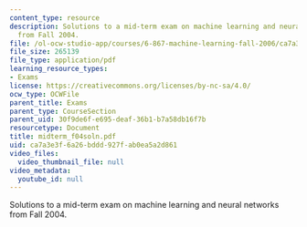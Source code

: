 ```yaml
---
content_type: resource
description: Solutions to a mid-term exam on machine learning and neural networks
  from Fall 2004.
file: /ol-ocw-studio-app/courses/6-867-machine-learning-fall-2006/ca7a3e3f6a26bddd927fab0ea5a2d861_midterm_f04soln.pdf
file_size: 265139
file_type: application/pdf
learning_resource_types:
- Exams
license: https://creativecommons.org/licenses/by-nc-sa/4.0/
ocw_type: OCWFile
parent_title: Exams
parent_type: CourseSection
parent_uid: 30f9de6f-e695-deaf-36b1-b7a58db16f7b
resourcetype: Document
title: midterm_f04soln.pdf
uid: ca7a3e3f-6a26-bddd-927f-ab0ea5a2d861
video_files:
  video_thumbnail_file: null
video_metadata:
  youtube_id: null
---
```

Solutions to a mid-term exam on machine learning and neural networks from Fall 2004.